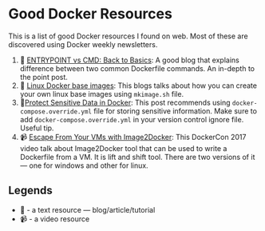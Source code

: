 # Good Docker Resources

This is a list of good Docker resources I found on web. Most of these are discovered using Docker weekly newsletters.

1. ​:memo: [ENTRYPOINT vs CMD: Back to Basics](http://www.johnzaccone.io/entrypoint-vs-cmd-back-to-basics/): A good blog that explains difference between two common Dockerfile commands. An in-depth to the point post. 
2. ​:memo: [Linux Docker base images](https://sreeninet.wordpress.com/2017/05/13/linux-docker-base-images/): This blogs talks about how you can create your own linux base images using `mkimage.sh` file.
3. :memo:[Protect Sensitive Data in Docker](https://davidwalsh.name/docker-compose-override): This post recommends using `docker-compose.override.yml` file for storing sensitive information. Make sure to add `docker-compose.override.yml` in your version control ignore file. Useful tip.
4. ​:video_camera:​ [Escape From Your VMs with Image2Docker](https://www.youtube.com/watch?v=YVfiK72Il5A&t=2813s): This DockerCon 2017 video talk about Image2Docker tool that can be used to write a Dockerfile from a VM. It is lift and shift tool. There are two versions of it — one for windows and other for linux.


## Legends

* ​:memo: - a text resource — blog/article/tutorial
* ​:video_camera: - a video resource 